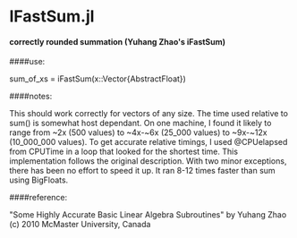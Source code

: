 # IFastSum.jl
#### correctly rounded summation (Yuhang Zhao's iFastSum)

####use:  

sum_of_xs = iFastSum(x::Vector{AbstractFloat})

####notes:

This should work correctly for vectors of any size.  The time used relative to sum() is somewhat host dependant.  On one machine, I found it likely to range from ~2x (500 values) to ~4x-~6x (25_000 values) to ~9x-~12x (10_000_000 values). To get accurate relative timings, I used @CPUelapsed from CPUTime in a loop that looked for the shortest time.  This implementation follows the original description.  With two minor exceptions, there has been no effort to speed it up. It ran 8-12 times faster than sum using BigFloats.   

####reference:

"Some Highly Accurate Basic Linear Algebra Subroutines"
by Yuhang Zhao (c) 2010
McMaster University, Canada
